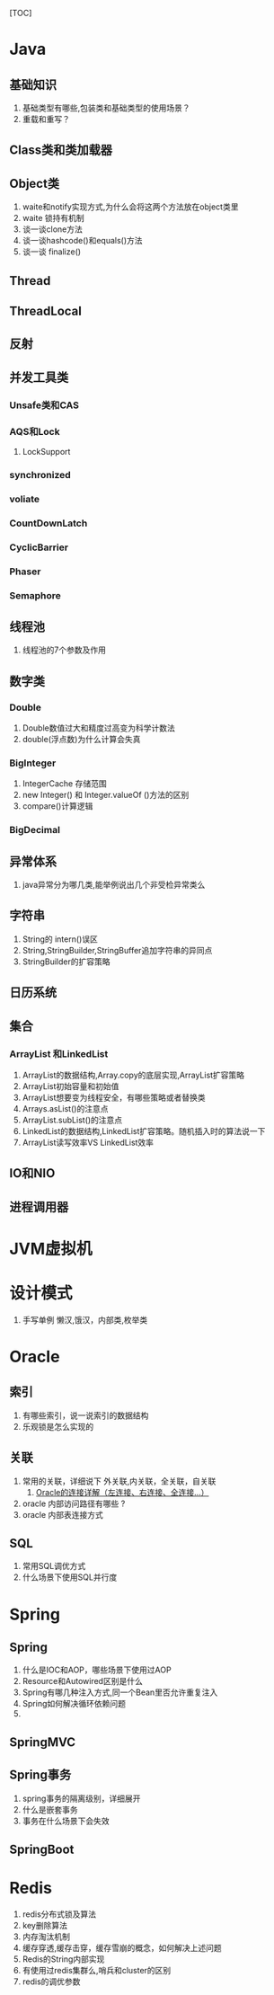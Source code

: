 [TOC]

# Java

## 基础知识

1.  基础类型有哪些,包装类和基础类型的使用场景？
2. 重载和重写？

## Class类和类加载器

## Object类

1.  waite和notify实现方式,为什么会将这两个方法放在object类里
2. waite 锁持有机制
3.  谈一谈clone方法
4.  谈一谈hashcode()和equals()方法
5.  谈一谈 finalize() 

## Thread

## ThreadLocal

## 反射

## 并发工具类



### Unsafe类和CAS

### AQS和Lock

1. LockSupport

### synchronized

### voliate

### CountDownLatch

### CyclicBarrier

### Phaser

### Semaphore

## 线程池

1.  线程池的7个参数及作用

## 数字类

### Double

1.  Double数值过大和精度过高变为科学计数法
2. double(浮点数)为什么计算会失真

### BigInteger

1.  IntegerCache 存储范围
2.  new Integer() 和 Integer.valueOf ()方法的区别
3.  compare()计算逻辑

### BigDecimal

## 异常体系

1.  java异常分为哪几类,能举例说出几个非受检异常类么

## 字符串

1.  String的 intern()误区
2.  String,StringBuilder,StringBuffer追加字符串的异同点
3.  StringBuilder的扩容策略

## 日历系统

## 集合

### ArrayList 和LinkedList

1.  ArrayList的数据结构,Array.copy的底层实现,ArrayList扩容策略
2. ArrayList初始容量和初始值
3. ArrayList想要变为线程安全，有哪些策略或者替换类
4. Arrays.asList()的注意点
5. ArrayList.subList()的注意点
6.  LinkedList的数据结构,LinkedList扩容策略。随机插入时的算法说一下
7.  ArrayList读写效率VS LinkedList效率

## IO和NIO

## 进程调用器

# JVM虚拟机

# 设计模式

1.  手写单例 懒汉,饿汉，内部类,枚举类

# Oracle

## 索引

1.  有哪些索引，说一说索引的数据结构
2. 乐观锁是怎么实现的

## 关联

1.  常用的关联，详细说下 外关联,内关联，全关联，自关联
    1. [Oracle的连接详解（左连接、右连接、全连接...）](https://www.cnblogs.com/guogl/articles/5929852.html)
2. oracle 内部访问路径有哪些 ?
3. oracle 内部表连接方式

## SQL

1. 常用SQL调优方式
2. 什么场景下使用SQL并行度

# Spring

## Spring

1. 什么是IOC和AOP，哪些场景下使用过AOP
2. Resource和Autowired区别是什么
3. Spring有哪几种注入方式,同一个Bean里否允许重复注入
4. Spring如何解决循环依赖问题
5. 

## SpringMVC

## Spring事务

1.  spring事务的隔离级别，详细展开
2. 什么是嵌套事务
3. 事务在什么场景下会失效

## SpringBoot

# Redis

1.  redis分布式锁及算法
2. key删除算法
3.  内存淘汰机制
4. 缓存穿透,缓存击穿，缓存雪崩的概念，如何解决上述问题
5. Redis的String内部实现
6. 有使用过redis集群么,哨兵和cluster的区别
7. redis的调优参数
